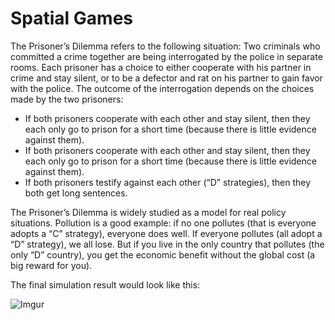 # Spatial Games

The Prisoner’s Dilemma refers to the following situation: Two criminals who committed a crime together are being interrogated by the police in separate rooms. Each prisoner has a choice to either cooperate with his partner in crime and stay silent, or to be a defector and rat on his partner to gain favor with the police. The outcome of the interrogation depends on the choices made by the two prisoners:


* If both prisoners cooperate with each other and stay silent, then they each only go to prison for a short time (because there is little evidence against them).
* If both prisoners cooperate with each other and stay silent, then they each only go to prison for a short time (because there is little evidence against them).
* If both prisoners testify against each other (“D” strategies), then they both get long sentences.

The Prisoner’s Dilemma is widely studied as a model for real policy situations. Pollution is a good example: if no one pollutes (that is everyone adopts a “C” strategy), everyone does well. If everyone pollutes (all adopt a “D” strategy), we all lose. But if you live in the only country that pollutes (the only “D” country), you get the economic benefit without the global cost (a big reward for you).

The final simulation result would look like this:

![Imgur](http://i.imgur.com/inHydai.png)
